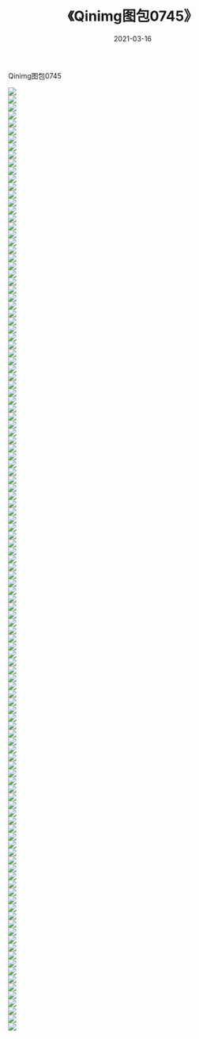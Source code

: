 ﻿---
layout: post
title:  《Qinimg图包0745》
date:   2021-03-16
img: http://imgx.orgx.ga/Qinimg图包/Qinimg图包0745/000.jpg
categories: [美女, 清纯, 唯美]
---

Qinimg图包0745

 ![](http://imgx.orgx.ga/Qinimg图包/Qinimg图包0745/001.jpg) <br>![](http://imgx.orgx.ga/Qinimg图包/Qinimg图包0745/002.jpg) <br>![](http://imgx.orgx.ga/Qinimg图包/Qinimg图包0745/003.jpg) <br>![](http://imgx.orgx.ga/Qinimg图包/Qinimg图包0745/004.jpg) <br>![](http://imgx.orgx.ga/Qinimg图包/Qinimg图包0745/005.jpg) <br>![](http://imgx.orgx.ga/Qinimg图包/Qinimg图包0745/006.jpg) <br>![](http://imgx.orgx.ga/Qinimg图包/Qinimg图包0745/007.jpg) <br>![](http://imgx.orgx.ga/Qinimg图包/Qinimg图包0745/008.jpg) <br>![](http://imgx.orgx.ga/Qinimg图包/Qinimg图包0745/009.jpg) <br>![](http://imgx.orgx.ga/Qinimg图包/Qinimg图包0745/010.jpg) <br>![](http://imgx.orgx.ga/Qinimg图包/Qinimg图包0745/011.jpg) <br>![](http://imgx.orgx.ga/Qinimg图包/Qinimg图包0745/012.jpg) <br>![](http://imgx.orgx.ga/Qinimg图包/Qinimg图包0745/013.jpg) <br>![](http://imgx.orgx.ga/Qinimg图包/Qinimg图包0745/014.jpg) <br>![](http://imgx.orgx.ga/Qinimg图包/Qinimg图包0745/015.jpg) <br>![](http://imgx.orgx.ga/Qinimg图包/Qinimg图包0745/016.jpg) <br>![](http://imgx.orgx.ga/Qinimg图包/Qinimg图包0745/017.jpg) <br>![](http://imgx.orgx.ga/Qinimg图包/Qinimg图包0745/018.jpg) <br>![](http://imgx.orgx.ga/Qinimg图包/Qinimg图包0745/019.jpg) <br>![](http://imgx.orgx.ga/Qinimg图包/Qinimg图包0745/020.jpg) <br>![](http://imgx.orgx.ga/Qinimg图包/Qinimg图包0745/021.jpg) <br>![](http://imgx.orgx.ga/Qinimg图包/Qinimg图包0745/022.jpg) <br>![](http://imgx.orgx.ga/Qinimg图包/Qinimg图包0745/023.jpg) <br>![](http://imgx.orgx.ga/Qinimg图包/Qinimg图包0745/024.jpg) <br>![](http://imgx.orgx.ga/Qinimg图包/Qinimg图包0745/025.jpg) <br>![](http://imgx.orgx.ga/Qinimg图包/Qinimg图包0745/026.jpg) <br>![](http://imgx.orgx.ga/Qinimg图包/Qinimg图包0745/027.jpg) <br>![](http://imgx.orgx.ga/Qinimg图包/Qinimg图包0745/028.jpg) <br>![](http://imgx.orgx.ga/Qinimg图包/Qinimg图包0745/029.jpg) <br>![](http://imgx.orgx.ga/Qinimg图包/Qinimg图包0745/030.jpg) <br>![](http://imgx.orgx.ga/Qinimg图包/Qinimg图包0745/031.jpg) <br>![](http://imgx.orgx.ga/Qinimg图包/Qinimg图包0745/032.jpg) <br>![](http://imgx.orgx.ga/Qinimg图包/Qinimg图包0745/033.jpg) <br>![](http://imgx.orgx.ga/Qinimg图包/Qinimg图包0745/034.jpg) <br>![](http://imgx.orgx.ga/Qinimg图包/Qinimg图包0745/035.jpg) <br>![](http://imgx.orgx.ga/Qinimg图包/Qinimg图包0745/036.jpg) <br>![](http://imgx.orgx.ga/Qinimg图包/Qinimg图包0745/037.jpg) <br>![](http://imgx.orgx.ga/Qinimg图包/Qinimg图包0745/038.jpg) <br>![](http://imgx.orgx.ga/Qinimg图包/Qinimg图包0745/039.jpg) <br>![](http://imgx.orgx.ga/Qinimg图包/Qinimg图包0745/040.jpg) <br>![](http://imgx.orgx.ga/Qinimg图包/Qinimg图包0745/041.jpg) <br>![](http://imgx.orgx.ga/Qinimg图包/Qinimg图包0745/042.jpg) <br>![](http://imgx.orgx.ga/Qinimg图包/Qinimg图包0745/043.jpg) <br>![](http://imgx.orgx.ga/Qinimg图包/Qinimg图包0745/044.jpg) <br>![](http://imgx.orgx.ga/Qinimg图包/Qinimg图包0745/045.jpg) <br>![](http://imgx.orgx.ga/Qinimg图包/Qinimg图包0745/046.jpg) <br>![](http://imgx.orgx.ga/Qinimg图包/Qinimg图包0745/047.jpg) <br>![](http://imgx.orgx.ga/Qinimg图包/Qinimg图包0745/048.jpg) <br>![](http://imgx.orgx.ga/Qinimg图包/Qinimg图包0745/049.jpg) <br>![](http://imgx.orgx.ga/Qinimg图包/Qinimg图包0745/050.jpg) <br>![](http://imgx.orgx.ga/Qinimg图包/Qinimg图包0745/051.jpg) <br>![](http://imgx.orgx.ga/Qinimg图包/Qinimg图包0745/052.jpg) <br>![](http://imgx.orgx.ga/Qinimg图包/Qinimg图包0745/053.jpg) <br>![](http://imgx.orgx.ga/Qinimg图包/Qinimg图包0745/054.jpg) <br>![](http://imgx.orgx.ga/Qinimg图包/Qinimg图包0745/055.jpg) <br>![](http://imgx.orgx.ga/Qinimg图包/Qinimg图包0745/056.jpg) <br>![](http://imgx.orgx.ga/Qinimg图包/Qinimg图包0745/057.jpg) <br>![](http://imgx.orgx.ga/Qinimg图包/Qinimg图包0745/058.jpg) <br>![](http://imgx.orgx.ga/Qinimg图包/Qinimg图包0745/059.jpg) <br>![](http://imgx.orgx.ga/Qinimg图包/Qinimg图包0745/060.jpg) <br>![](http://imgx.orgx.ga/Qinimg图包/Qinimg图包0745/061.jpg) <br>![](http://imgx.orgx.ga/Qinimg图包/Qinimg图包0745/062.jpg) <br>![](http://imgx.orgx.ga/Qinimg图包/Qinimg图包0745/063.jpg) <br>![](http://imgx.orgx.ga/Qinimg图包/Qinimg图包0745/064.jpg) <br>![](http://imgx.orgx.ga/Qinimg图包/Qinimg图包0745/065.jpg) <br>![](http://imgx.orgx.ga/Qinimg图包/Qinimg图包0745/066.jpg) <br>![](http://imgx.orgx.ga/Qinimg图包/Qinimg图包0745/067.jpg) <br>![](http://imgx.orgx.ga/Qinimg图包/Qinimg图包0745/068.jpg) <br>![](http://imgx.orgx.ga/Qinimg图包/Qinimg图包0745/069.jpg) <br>![](http://imgx.orgx.ga/Qinimg图包/Qinimg图包0745/070.jpg) <br>![](http://imgx.orgx.ga/Qinimg图包/Qinimg图包0745/071.jpg) <br>![](http://imgx.orgx.ga/Qinimg图包/Qinimg图包0745/072.jpg) <br>![](http://imgx.orgx.ga/Qinimg图包/Qinimg图包0745/073.jpg) <br>![](http://imgx.orgx.ga/Qinimg图包/Qinimg图包0745/074.jpg) <br>![](http://imgx.orgx.ga/Qinimg图包/Qinimg图包0745/075.jpg) <br>![](http://imgx.orgx.ga/Qinimg图包/Qinimg图包0745/076.jpg) <br>![](http://imgx.orgx.ga/Qinimg图包/Qinimg图包0745/077.jpg) <br>![](http://imgx.orgx.ga/Qinimg图包/Qinimg图包0745/078.jpg) <br>![](http://imgx.orgx.ga/Qinimg图包/Qinimg图包0745/079.jpg) <br>![](http://imgx.orgx.ga/Qinimg图包/Qinimg图包0745/080.jpg) <br>![](http://imgx.orgx.ga/Qinimg图包/Qinimg图包0745/081.jpg) <br>![](http://imgx.orgx.ga/Qinimg图包/Qinimg图包0745/082.jpg) <br>![](http://imgx.orgx.ga/Qinimg图包/Qinimg图包0745/083.jpg) <br>![](http://imgx.orgx.ga/Qinimg图包/Qinimg图包0745/084.jpg) <br>![](http://imgx.orgx.ga/Qinimg图包/Qinimg图包0745/085.jpg) <br>![](http://imgx.orgx.ga/Qinimg图包/Qinimg图包0745/086.jpg) <br>![](http://imgx.orgx.ga/Qinimg图包/Qinimg图包0745/087.jpg) <br>![](http://imgx.orgx.ga/Qinimg图包/Qinimg图包0745/088.jpg) <br>![](http://imgx.orgx.ga/Qinimg图包/Qinimg图包0745/089.jpg) <br>![](http://imgx.orgx.ga/Qinimg图包/Qinimg图包0745/090.jpg) <br>![](http://imgx.orgx.ga/Qinimg图包/Qinimg图包0745/091.jpg) <br>![](http://imgx.orgx.ga/Qinimg图包/Qinimg图包0745/092.jpg) <br>![](http://imgx.orgx.ga/Qinimg图包/Qinimg图包0745/093.jpg) <br>![](http://imgx.orgx.ga/Qinimg图包/Qinimg图包0745/094.jpg) <br>![](http://imgx.orgx.ga/Qinimg图包/Qinimg图包0745/095.jpg) <br>![](http://imgx.orgx.ga/Qinimg图包/Qinimg图包0745/096.jpg) <br>![](http://imgx.orgx.ga/Qinimg图包/Qinimg图包0745/097.jpg) <br>![](http://imgx.orgx.ga/Qinimg图包/Qinimg图包0745/098.jpg) <br>![](http://imgx.orgx.ga/Qinimg图包/Qinimg图包0745/099.jpg) <br>![](http://imgx.orgx.ga/Qinimg图包/Qinimg图包0745/100.jpg) <br>![](http://imgx.orgx.ga/Qinimg图包/Qinimg图包0745/101.jpg) <br>![](http://imgx.orgx.ga/Qinimg图包/Qinimg图包0745/102.jpg) <br>![](http://imgx.orgx.ga/Qinimg图包/Qinimg图包0745/103.jpg) <br>![](http://imgx.orgx.ga/Qinimg图包/Qinimg图包0745/104.jpg) <br>![](http://imgx.orgx.ga/Qinimg图包/Qinimg图包0745/105.jpg) <br>![](http://imgx.orgx.ga/Qinimg图包/Qinimg图包0745/106.jpg) <br>![](http://imgx.orgx.ga/Qinimg图包/Qinimg图包0745/107.jpg) <br>![](http://imgx.orgx.ga/Qinimg图包/Qinimg图包0745/108.jpg) <br>![](http://imgx.orgx.ga/Qinimg图包/Qinimg图包0745/109.jpg) <br>![](http://imgx.orgx.ga/Qinimg图包/Qinimg图包0745/110.jpg) <br>![](http://imgx.orgx.ga/Qinimg图包/Qinimg图包0745/111.jpg) <br>![](http://imgx.orgx.ga/Qinimg图包/Qinimg图包0745/112.jpg) <br>![](http://imgx.orgx.ga/Qinimg图包/Qinimg图包0745/113.jpg) <br>![](http://imgx.orgx.ga/Qinimg图包/Qinimg图包0745/114.jpg) <br>![](http://imgx.orgx.ga/Qinimg图包/Qinimg图包0745/115.jpg) <br>![](http://imgx.orgx.ga/Qinimg图包/Qinimg图包0745/116.jpg) <br>![](http://imgx.orgx.ga/Qinimg图包/Qinimg图包0745/117.jpg) <br>![](http://imgx.orgx.ga/Qinimg图包/Qinimg图包0745/118.jpg) <br>![](http://imgx.orgx.ga/Qinimg图包/Qinimg图包0745/119.jpg) <br>